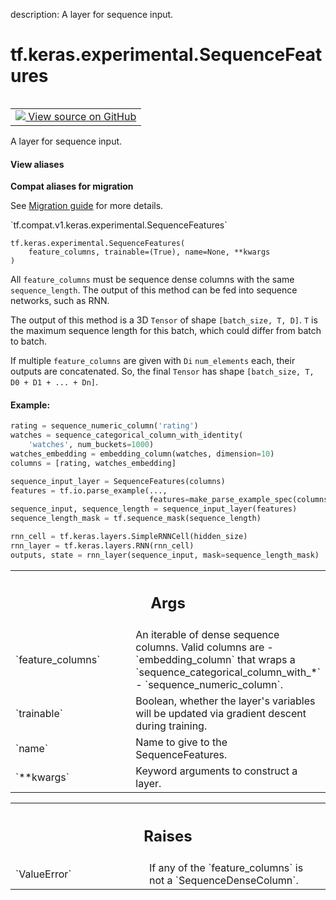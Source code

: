 description: A layer for sequence input.

<div itemscope itemtype="http://developers.google.com/ReferenceObject">
<meta itemprop="name" content="tf.keras.experimental.SequenceFeatures" />
<meta itemprop="path" content="Stable" />
<meta itemprop="property" content="__init__"/>
<meta itemprop="property" content="__new__"/>
</div>

# tf.keras.experimental.SequenceFeatures

<!-- Insert buttons and diff -->

<table class="tfo-notebook-buttons tfo-api nocontent" align="left">
<td>
  <a target="_blank" href="https://github.com/tensorflow/tensorflow/blob/r2.2/tensorflow/python/feature_column/sequence_feature_column.py#L44-L153">
    <img src="https://www.tensorflow.org/images/GitHub-Mark-32px.png" />
    View source on GitHub
  </a>
</td>
</table>



A layer for sequence input.

<section class="expandable">
  <h4 class="showalways">View aliases</h4>
  <p>
<b>Compat aliases for migration</b>
<p>See
<a href="https://www.tensorflow.org/guide/migrate">Migration guide</a> for
more details.</p>
<p>`tf.compat.v1.keras.experimental.SequenceFeatures`</p>
</p>
</section>

<pre class="devsite-click-to-copy prettyprint lang-py tfo-signature-link">
<code>tf.keras.experimental.SequenceFeatures(
    feature_columns, trainable=(True), name=None, **kwargs
)
</code></pre>



<!-- Placeholder for "Used in" -->

All `feature_columns` must be sequence dense columns with the same
`sequence_length`. The output of this method can be fed into sequence
networks, such as RNN.

The output of this method is a 3D `Tensor` of shape `[batch_size, T, D]`.
`T` is the maximum sequence length for this batch, which could differ from
batch to batch.

If multiple `feature_columns` are given with `Di` `num_elements` each, their
outputs are concatenated. So, the final `Tensor` has shape
`[batch_size, T, D0 + D1 + ... + Dn]`.

#### Example:



```python
rating = sequence_numeric_column('rating')
watches = sequence_categorical_column_with_identity(
    'watches', num_buckets=1000)
watches_embedding = embedding_column(watches, dimension=10)
columns = [rating, watches_embedding]

sequence_input_layer = SequenceFeatures(columns)
features = tf.io.parse_example(...,
                               features=make_parse_example_spec(columns))
sequence_input, sequence_length = sequence_input_layer(features)
sequence_length_mask = tf.sequence_mask(sequence_length)

rnn_cell = tf.keras.layers.SimpleRNNCell(hidden_size)
rnn_layer = tf.keras.layers.RNN(rnn_cell)
outputs, state = rnn_layer(sequence_input, mask=sequence_length_mask)
```

<!-- Tabular view -->
 <table class="responsive fixed orange">
<colgroup><col width="214px"><col></colgroup>
<tr><th colspan="2"><h2 class="add-link">Args</h2></th></tr>

<tr>
<td>
`feature_columns`
</td>
<td>
An iterable of dense sequence columns. Valid columns are
- `embedding_column` that wraps a `sequence_categorical_column_with_*`
- `sequence_numeric_column`.
</td>
</tr><tr>
<td>
`trainable`
</td>
<td>
Boolean, whether the layer's variables will be updated via
gradient descent during training.
</td>
</tr><tr>
<td>
`name`
</td>
<td>
Name to give to the SequenceFeatures.
</td>
</tr><tr>
<td>
`**kwargs`
</td>
<td>
Keyword arguments to construct a layer.
</td>
</tr>
</table>



<!-- Tabular view -->
 <table class="responsive fixed orange">
<colgroup><col width="214px"><col></colgroup>
<tr><th colspan="2"><h2 class="add-link">Raises</h2></th></tr>

<tr>
<td>
`ValueError`
</td>
<td>
If any of the `feature_columns` is not a
`SequenceDenseColumn`.
</td>
</tr>
</table>



